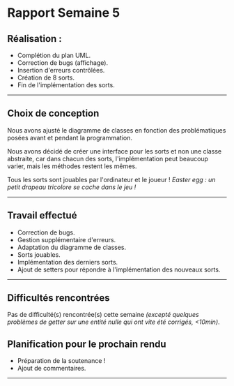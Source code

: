 # Rapport Semaine 5

## Réalisation :
- Complétion du plan UML.
- Correction de bugs (affichage).
- Insertion d'erreurs contrôlées.
- Création de 8 sorts.
- Fin de l'implémentation des sorts.

____
## Choix de conception

Nous avons ajusté le diagramme de classes en fonction des problématiques posées avant et pendant la programmation.

Nous avons décidé de créer une interface pour les sorts et non une classe abstraite, car dans chacun des sorts, l'implémentation peut beaucoup varier, mais les méthodes restent les mêmes.

Tous les sorts sont jouables par l'ordinateur et le joueur ! *Easter egg : un petit drapeau tricolore se cache dans le jeu !*

___
## Travail effectué

- Correction de bugs.
- Gestion supplémentaire d'erreurs.
- Adaptation du diagramme de classes.
- Sorts jouables.
- Implémentation des derniers sorts.
- Ajout de setters pour répondre à l'implémentation des nouveaux sorts.
___

## Difficultés rencontrées

Pas de difficulté(s) rencontrée(s) cette semaine *(excepté quelques problèmes de getter sur une entité nulle qui ont vite été corrigés, <10min)*.

## Planification pour le prochain rendu

- Préparation de la soutenance !
- Ajout de commentaires.
___